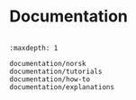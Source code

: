 # Documentation

```{include} ../README.md
```

```{toctree}
:maxdepth: 1

documentation/norsk
documentation/tutorials
documentation/how-to
documentation/explanations

```
